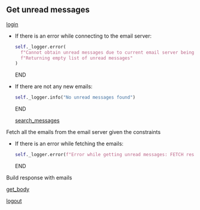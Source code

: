 ## Get unread messages

  [login](login.md)

* If there is an error while connecting to the email server:
  ```python
  self._logger.error(
    f"Cannot obtain unread messages due to current email server being None. "
    f"Returning empty list of unread messages"
  )
  ```
  END

* If there are not any new emails:
  ```python
  self._logger.info("No unread messages found")
  ```
  END

  [search_messages](search_messages.md)
  
Fetch all the emails from the email server given the constraints

* If there is an error while fetching the emails:
  ```python
  self._logger.error(f"Error while getting unread messages: FETCH response code is not OK")
  ```
  END

Build response with emails

  [get_body](get_body.md)  


  [logout](logout.md)
